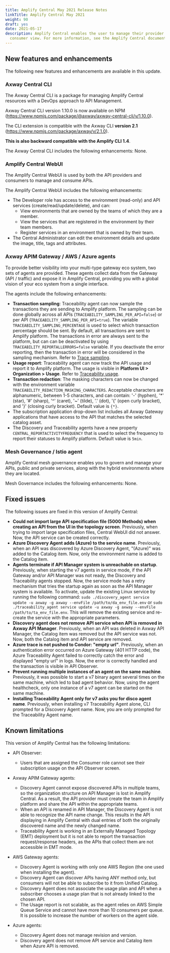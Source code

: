 ```yaml
---
title: Amplify Central May 2021 Release Notes
linkTitle: Amplify Central May 2021
weight: 90
draft: yes
date: 2021-05-17
description: Amplify Central enables the user to manage their provider /
  consumer view. For more information, see the Amplify Central documentation.
---
```

## New features and enhancements

The following new features and enhancements are available in this update.

### Axway Central CLI

The Axway Central CLI is a package for managing Amplify Central resources with a DevOps approach to API Management.

Axway Central CLI version 1.10.0 is now available on NPM (<https://www.npmjs.com/package/@axway/axway-central-cli/v/1.10.0>).

The CLI extension is compatible with the Axway CLI **version 2.1** (<https://www.npmjs.com/package/axway/v/2.1.0>).

**This is also backward compatible with the Amplify CLI 1.4**.

The Axway Central CLI includes the following enhancements: None.

### Amplify Central WebUI

The Amplify Central WebUI is used by both the API providers and consumers to manage and consume APIs.

The Amplify Central WebUI includes the following enhancements:  

* The Developer role has access to the environment (read-only) and API services (create/read/update/delete), and can:
    * View environments that are owned by the teams of which they are a member.
    * View the services that are registered in the environment by their team members.
    * Register services in an environment that is owned by their team.
* The Central Administrator can edit the environment details and update the image, title, tags and attributes.

### Axway APIM Gateway / AWS / Azure agents

To provide better visibility into your multi-type gateway eco system, two sets of agents are provided. These agents collect data from the Gateway (API / traffic) and expose it in Amplify Central, providing you with a global vision of your eco system from a single interface.

The agents include the following enhancements:

* **Transaction sampling**: Traceability agent can now sample the transactions they are sending to Amplify platform. The sampling can be done globally across all APIs (`TRACEABILITY_SAMPLING_PER_API=false`) or per API (`TRACEABILITY_SAMPLING_PER_API=true`). The variable `TRACEABILITY_SAMPLING_PERCENTAGE` is used to select which transaction percentage should be sent. By default, all transactions are sent to Amplify platform. The transactions in error are always sent to the platform, but can can be deactivated by using `TRACEABILITY_REPORTALLERRORS=false` variable. If you deactivate the error reporting, then the transaction in error will be considered in the sampling mechanism. Refer to [Trace sampling](/docs/connect_manage_environ/connected_agent_common_reference/trace_sampling).
* **Usage report**: Traceability agent can now track the API usage and report it to Amplify platform. The usage is visible in **Platform UI > Organization > Usage**. Refer to [Traceability usage](/docs/connect_manage_environ/connected_agent_common_reference/traceability_usage).
* **Transaction redaction**: The masking characters can now be changed with the environment variable `TRACEABILITY_REDACTION_MASKING_CHARACTERS`. Acceptable characters are alphanumeric, between 1-5 characters, and can contain: '-' (hyphen), '*' (star), '#' (sharp), '^' (caret), '~' (tilde), '.' (dot), '{' (open curly bracket), and '}' (closing curly bracket). Default value is `{*}`.
* The subscription application drop-down list includes all Axway Gateway applications that have access to the API that matches the selected catalog asset.
* The Discovery and Traceability agents have a new property `CENTRAL_REPORTACTIVITYFREQUENCY` that is used to select the frequency to report their statuses to Amplify platform. Default value is `5min`.

### Mesh Governance / Istio agent

Amplify Central mesh governance enables you to govern and manage your APIs, public and private services, along with the hybrid environments where they are located.

Mesh Governance includes the following enhancements: None.

## Fixed issues

The following issues are fixed in this version of Amplify Central:

* **Could not import large API specification file (5000 Methods) when creating an API from the UI in the topology screen**. Previously, when trying to import large specification files, Central WebUI did not answer. Now, the API service can be created correctly.
* **Azure Discovery Agent adds (Azure) to the service name**. Previously, when an API was discovered by Azure Discovery Agent, "(Azure)" was added to the Catalog item. Now, only the environment name is added to the Catalog item.
* **Agents terminate if API Manager system is unreachable on startup**. Previously, when starting the v7 agents in service mode, if the API Gateway and/or API Manager was not ready, the Discovery and Traceability agents stopped. Now, the service mode has a retry mechanism that tries the startup again as soon as the API Manager system is available. To activate, update the existing Linux service by running the following command: `sudo ./discovery_agent service update -u axway -g axway --envFile /path/to/da_env_file.env` or `sudo ./traceability_agent service update -u axway -g axway --envFile /path/to/ta_env_file.env`. This will remove the existing service and re-create the service with the appropriate parameters.
* **Discovery agent does not remove API service when API is removed in Axway API Manager**. Previously, when an API was deleted in Axway API Manager, the Catalog item was removed but the API service was not. Now, both the Catalog item and API service are removed.
* **Azure trace is not pushed to Condor: "empty url"**. Previously, when an authentication error occurred on Azure Gateway (401 HTTP code), the Azure Traceability Agent failed to correctly catch the error and displayed "empty url" in logs. Now, the error is correctly handled and the transaction is visible in API Observer.
* **Prevent running multiple instances of an agent on the same machine**. Previously, it was possible to start a v7 binary agent several times on the same machine, which led to bad agent behavior. Now, using the agent healthcheck, only one instance of a v7 agent can be started on the same machine.
* **Installing Traceability Agent only for v7 asks you for disco agent name**. Previously, when installing v7 Traceability Agent alone, CLI prompted for a Discovery Agent name. Now, you are only prompted for the Traceability Agent name.

## Known limitations

This version of Amplify Central has the following limitations:

* API Observer:

    * Users that are assigned the Consumer role cannot see their subscription usage on the API Observer screen.

* Axway APIM Gateway agents:

    * Discovery Agent cannot expose discovered APIs in multiple teams, so the organization structure on API Manager is lost in Amplify Central. As a result, the API provider must create the team in Amplify platform and share the API within the appropriate teams.
    * When an API is renamed in API Manager, the Discovery Agent is not able to recognize the API name change. This results in the API displaying in Amplify Central with dual entries of both the originally discovered name and the newly changed name.
    * Traceability Agent is working in an Externally Managed Topology (EMT) deployment but it is not able to report the transaction request/response headers, as the APIs that collect them are not accessible in EMT mode.

* AWS Gateway agents:

    * Discovery Agent is working with only one AWS Region (the one used when installing the agent).
    * Discovery Agent can discover APIs having ANY method only, but consumers will not be able to subscribe to it from Unified Catalog.
    * Discovery Agent does not associate the usage plan and API when a subscriber chooses a usage plan that is not already linked to the chosen API.
    * The Usage report is not scalable, as the agent relies on AWS Simple Queue Service and cannot have more than 10 consumers per queue. It is possible to increase the number of workers on the agent side.

* Azure agents:

    * Discovery Agent does not manage revision and version.
    * Discovery agent does not remove API service and Catalog item when Azure API is removed.
